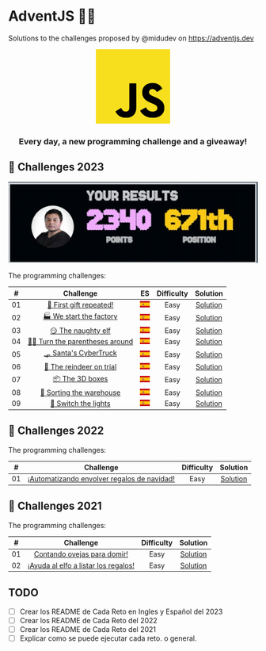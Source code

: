 # AdventJS 🎄🎅

Solutions to the challenges proposed by @midudev on <https://adventjs.dev>

<div align="center">
    <img alt="javascript_logo" src="./assets/javascript_logo.svg" width="150px" height="150px">
    <h3>Every day, a new programming challenge and a giveaway!</h3>
</div>

<!-- TODO: Botones de los años 2021, 2022 y 2023 -->

## 🎯 Challenges 2023

<div align="center">
    <img alt="position" src="./assets/points.jpg">
</div>

The programming challenges:

|  #  |                                       Challenge                        |  ES  | Difficulty |               Solution                  |
| :-: | :--------------------------------------------------------------------: | :--: | :--------: | :-------------------------------------: |
| 01  | [🎁 First gift repeated!](./2023/challenge-01) | [![Español](./assets/flag_es.png)](./2023/challenge-01/README.es.md) | Easy  | [Solution](./2023/challenge-01/challenge01.js) |
| 02  | [🏭 We start the factory](./2023/challenge-02) | [![Español](./assets/flag_es.png)](./2023/challenge-02/README.es.md) | Easy | [Solution](./2023/challenge-02/challenge02.js) |
| 03  | [😏 The naughty elf](./2023/challenge-03) | [![Español](./assets/flag_es.png)](./2023/challenge-03/README.es.md) | Easy | [Solution](./2023/challenge-03/challenge03.js) |
| 04  | [😵‍💫 Turn the parentheses around](./2023/challenge-04) | [![Español](./assets/flag_es.png)](./2023/challenge-04/README.es.md) | Easy | [Solution](./2023/challenge-04/challenge04.js) |
| 05  | [🛷 Santa's CyberTruck](./2023/challenge-05) | [![Español](./assets/flag_es.png)](./2023/challenge-05/README.es.md) | Easy | [Solution](./2023/challenge-05/challenge05.js) |
| 06  | [🦌 The reindeer on trial](./2023/challenge-06) | [![Español](./assets/flag_es.png)](./2023/challenge-06/README.es.md) | Easy | [Solution](./2023/challenge-06/challenge06.js) |
| 07  | [📦 The 3D boxes](./2023/challenge-07) | [![Español](./assets/flag_es.png)](./2023/challenge-07/README.es.md) | Easy | [Solution](./2023/challenge-07/challenge07.js) |
| 08  | [🏬 Sorting the warehouse](./2023/challenge-08) | [![Español](./assets/flag_es.png)](./2023/challenge-08/README.es.md) | Easy | [Solution](./2023/challenge-08/challenge08.js) |
| 09  | [🚦 Switch the lights](./2023/challenge-09) | [![Español](./assets/flag_es.png)](./2023/challenge-09/README.es.md) | Easy | [Solution](./2023/challenge-09/challenge09.js) |

## 🎯 Challenges 2022

The programming challenges:

|  #  |                               Challenge                            | Difficulty |                  Solution                  |
| :-: | :----------------------------------------------------------------: | :--------: | :----------------------------------------: |
| 01  | [¡Automatizando envolver regalos de navidad!](./2022/challenge-01) | Easy       | [Solution](./2022/challenge-01/challenge01.js) |

## 🎯 Challenges 2021

The programming challenges:

|  #  |                                       Challenge                        | Difficulty |               Solution                     |
| :-: | :--------------------------------------------------------------------: | :--------: | :----------------------------------------: |
| 01  | [Contando ovejas para domir!](./2021/challenge-01)                     | Easy       | [Solution](./2021/challenge-01/challenge01.js) |
| 02  | [¡Ayuda al elfo a listar los regalos!](./2021/challenge-02)                     | Easy       | [Solution](./2021/challenge-02/challenge02.js) |

## TODO

- [ ] Crear los README de Cada Reto en Ingles y Español del 2023
- [ ] Crear los README de Cada Reto del 2022
- [ ] Crear los README de Cada Reto del 2021
- [ ] Explicar como se puede ejecutar cada reto. o general.
